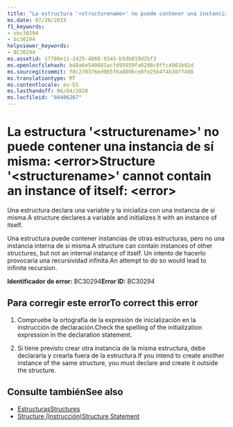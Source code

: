 ```yaml
---
title: "La estructura '<structurename>' no puede contener una instancia de sí misma: <error>"
ms.date: 07/20/2015
f1_keywords:
- vbc30294
- bc30294
helpviewer_keywords:
- BC30294
ms.assetid: 17780e11-2425-4860-9345-b5db019d2bf3
ms.openlocfilehash: b48a6e540085acfd95959fa0208c0ffc4983b92d
ms.sourcegitcommit: f8c270376ed905f6a8896ce0fe25b4f4b38ff498
ms.translationtype: MT
ms.contentlocale: es-ES
ms.lasthandoff: 06/04/2020
ms.locfileid: "84406267"
---
```

# <a name="structure-structurename-cannot-contain-an-instance-of-itself-error"></a><span data-ttu-id="6251b-102">La estructura '\<structurename>' no puede contener una instancia de sí misma: \<error></span><span class="sxs-lookup"><span data-stu-id="6251b-102">Structure '\<structurename>' cannot contain an instance of itself: \<error></span></span>
<span data-ttu-id="6251b-103">Una estructura declara una variable y la inicializa con una instancia de sí misma.</span><span class="sxs-lookup"><span data-stu-id="6251b-103">A structure declares a variable and initializes it with an instance of itself.</span></span>  
  
 <span data-ttu-id="6251b-104">Una estructura puede contener instancias de otras estructuras, pero no una instancia interna de sí misma.</span><span class="sxs-lookup"><span data-stu-id="6251b-104">A structure can contain instances of other structures, but not an internal instance of itself.</span></span> <span data-ttu-id="6251b-105">Un intento de hacerlo provocaría una recursividad infinita.</span><span class="sxs-lookup"><span data-stu-id="6251b-105">An attempt to do so would lead to infinite recursion.</span></span>  
  
 <span data-ttu-id="6251b-106">**Identificador de error:** BC30294</span><span class="sxs-lookup"><span data-stu-id="6251b-106">**Error ID:** BC30294</span></span>  
  
## <a name="to-correct-this-error"></a><span data-ttu-id="6251b-107">Para corregir este error</span><span class="sxs-lookup"><span data-stu-id="6251b-107">To correct this error</span></span>  
  
1. <span data-ttu-id="6251b-108">Compruebe la ortografía de la expresión de inicialización en la instrucción de declaración.</span><span class="sxs-lookup"><span data-stu-id="6251b-108">Check the spelling of the initialization expression in the declaration statement.</span></span>  
  
2. <span data-ttu-id="6251b-109">Si tiene previsto crear otra instancia de la misma estructura, debe declararla y crearla fuera de la estructura.</span><span class="sxs-lookup"><span data-stu-id="6251b-109">If you intend to create another instance of the same structure, you must declare and create it outside the structure.</span></span>  
  
## <a name="see-also"></a><span data-ttu-id="6251b-110">Consulte también</span><span class="sxs-lookup"><span data-stu-id="6251b-110">See also</span></span>

- [<span data-ttu-id="6251b-111">Estructuras</span><span class="sxs-lookup"><span data-stu-id="6251b-111">Structures</span></span>](../programming-guide/language-features/data-types/structures.md)
- [<span data-ttu-id="6251b-112">Structure (Instrucción)</span><span class="sxs-lookup"><span data-stu-id="6251b-112">Structure Statement</span></span>](../language-reference/statements/structure-statement.md)
